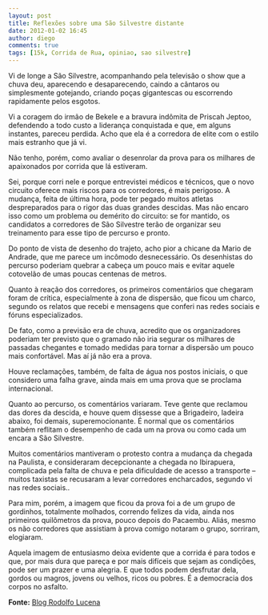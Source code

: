 ```yaml
---
layout: post
title: Reflexões sobre uma São Silvestre distante
date: 2012-01-02 16:45
author: diego
comments: true
tags: [15k, Corrida de Rua, opiniao, sao silvestre]
---
```


Vi de longe a São Silvestre, acompanhando pela televisão o show que a chuva deu, aparecendo e desaparecendo, caindo a cântaros ou simplesmente gotejando, criando poças gigantescas ou escorrendo rapidamente pelos esgotos.

Vi a coragem do irmão de Bekele e a bravura indômita de Priscah Jeptoo, defendendo a todo custo a liderança conquistada e que, em alguns instantes, pareceu perdida. Acho que ela é a corredora de elite com o estilo mais estranho que já vi.
<!--more-->
Não tenho, porém, como avaliar o desenrolar da prova para os milhares de apaixonados por corrida que lá estiveram.

Sei, porque corri nele e porque entrevistei médicos e técnicos, que o novo circuito oferece mais riscos para os corredores, é mais perigoso. A mudança, feita de última hora, pode ter pegado muitos atletas despreparados para o rigor das duas grandes descidas. Mas não encaro isso como um problema ou demérito do circuito: se for mantido, os candidatos a corredores de São Silvestre terão de organizar seu treinamento para esse tipo de percurso e pronto.

Do ponto de vista de desenho do trajeto, acho pior a chicane da Mario de Andrade, que me parece um incômodo desnecessário. Os desenhistas do percurso poderiam quebrar a cabeça um pouco mais e evitar aquele cotovelão de umas poucas centenas de metros.

Quanto à reação dos corredores, os primeiros comentários que chegaram foram de crítica, especialmente à zona de dispersão, que ficou um charco, segundo os relatos que recebi e mensagens que conferi nas redes sociais e fóruns especializados.

De fato, como a previsão era de chuva, acredito que os organizadores poderiam ter previsto que o gramado não iria segurar os milhares de passadas chegantes e tomado medidas para tornar a dispersão um pouco mais confortável. Mas aí já não era a prova.

Houve reclamações, também, de falta de água nos postos iniciais, o que considero uma falha grave, ainda mais em uma prova que se proclama internacional.

Quanto ao percurso, os comentários variaram. Teve gente que reclamou das dores da descida, e houve quem dissesse que a Brigadeiro, ladeira abaixo, foi demais, superemocionante. É normal que os comentários também reflitam o desempenho de cada um na prova ou como cada um encara a São Silvestre.

Muitos comentários mantiveram o protesto contra a mudança da chegada na Paulista, e consideraram decepcionante a chegada no Ibirapuera, complicada pela falta de chuva e pela dificuldade de acesso a transporte –muitos taxistas se recusaram a levar corredores encharcados, segundo vi nas redes sociais..

Para mim, porém, a imagem que ficou da prova foi a de um grupo de gordinhos, totalmente molhados, correndo felizes da vida, ainda nos primeiros quilômetros da prova, pouco depois do Pacaembu. Aliás, mesmo os não corredores que assistiam à prova comigo notaram o grupo, sorriram, elogiaram.

Aquela imagem de entusiasmo deixa evidente que a corrida é para todos e que, por mais dura que pareça e por mais difíceis que sejam as condições, pode ser um prazer e uma alegria. E que todos podem desfrutar dela, gordos ou magros, jovens ou velhos, ricos ou pobres. É a democracia dos corpos no asfalto.

**Fonte:** <a href="http://rodolfolucena.folha.blog.uol.com.br/arch2012-01-01_2012-01-31.html" target="_blank">Blog Rodolfo Lucena</a>
